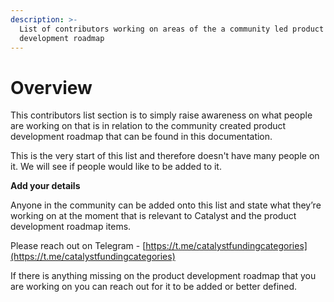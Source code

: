 ```yaml
---
description: >-
  List of contributors working on areas of the a community led product
  development roadmap
---
```


# Overview

This contributors list section is to simply raise awareness on what people are working on that is in relation to the community created product development roadmap that can be found in this documentation.

This is the very start of this list and therefore doesn't have many people on it. We will see if people would like to be added to it.



**Add your details**

Anyone in the community can be added onto this list and state what they’re working on at the moment that is relevant to Catalyst and the product development roadmap items.

Please reach out on Telegram - [https://t.me/catalystfundingcategories](https://t.me/catalystfundingcategories)

If there is anything missing on the product development roadmap that you are working on you can reach out for it to be added or better defined.
